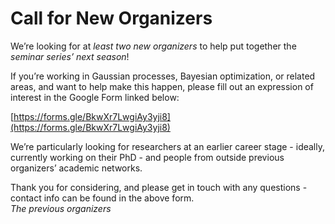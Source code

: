 # Call for New Organizers

We’re looking for at *least two new organizers* to help put together the *seminar series’ next season*!

If you’re working in Gaussian processes, Bayesian optimization, or related areas, and want to help make this happen, please fill out an expression of interest in the Google Form linked below:

[https://forms.gle/BkwXr7LwgiAy3yji8](https://forms.gle/BkwXr7LwgiAy3yji8)

We’re particularly looking for researchers at an earlier career stage - ideally, currently working on their PhD - and people from outside previous organizers’ academic networks.

Thank you for considering, and please get in touch with any questions - contact info can be found in the above form.  
_The previous organizers_